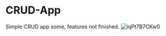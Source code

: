 # CRUD-App
Simple CRUD app some, features not finished.
![iqPt7B7CKw0](https://user-images.githubusercontent.com/98963081/182198783-3ae10084-dd08-4d87-b61c-d7f5a9ebeab3.jpg)
